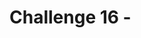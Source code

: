 # Challenge 16 - <Title of Challenge>

[< Previous Challenge](./Challenge-15.md) - **[Home](../README.md)** - [Next Challenge >](./Challenge-17.md)

***This is a template for a single challenge. The italicized text provides hints & examples of what should or should NOT go in each section.  You should remove all italicized & sample text and replace with your content.***

## Pre-requisites (Optional)

*Your hack's "Challenge 0" should cover pre-requisites for the entire hack, and thus this section is optional and may be omitted.  If you wish to spell out specific previous challenges that must be completed before starting this challenge, you may do so here.*

## Introduction

*This section should provide an overview of the technologies or tasks that will be needed to complete the this challenge.  This includes the technical context for the challenge, as well as any new "lessons" the attendees should learn before completing the challenge.*

*Optionally, the coach or event host is encouraged to present a mini-lesson (with a PPT or video) to set up the context & introduction to each challenge. A summary of the content of that mini-lesson is a good candidate for this Introduction section*

*For example:*

When setting up an IoT device, it is important to understand how 'thingamajigs' work. Thingamajigs are a key part of every IoT device and ensure they are able to communicate properly with edge servers. Thingamajigs require IP addresses to be assigned to them by a server and thus must have unique MAC addresses. In this challenge, you will get hands on with a thingamajig and learn how one is configured.

## Description

*This section should clearly state the goals of the challenge and any high-level instructions you want the students to follow. You may provide a list of specifications required to meet the goals. If this is more than 2-3 paragraphs, it is likely you are not doing it right.*

***NOTE:** Do NOT use ordered lists as that is an indicator of 'step-by-step' instructions. Instead, use bullet lists to list out goals and/or specifications.*

***NOTE:** You may use Markdown sub-headers to organize key sections of your challenge description.*

*Optionally, you may provide resource files such as a sample application, code snippets, or templates as learning aids for the students. These files are stored in the hack's `Student/Resources` folder. It is the coach's responsibility to package these resources into a Resources.zip file and provide it to the students at the start of the hack.*

***NOTE:** Do NOT provide direct links to files or folders in the What The Hack repository from the student guide. Instead, you should refer to the Resource.zip file provided by the coach.*

***NOTE:** As an exception, you may provide a GitHub 'raw' link to an individual file such as a PDF or Office document, so long as it does not open the contents of the file in the What The Hack repo on the GitHub website.*

***NOTE:** Any direct links to the What The Hack repo will be flagged for review during the review process by the WTH V-Team, including exception cases.*

*Sample challenge text for the IoT Hack Of The Century:*

In this challenge, you will properly configure the thingamajig for your IoT device so that it can communicate with the mother ship.

You can find a sample `thingamajig.config` file in the `/ChallengeXX` folder of the Resources.zip file provided by your coach. This is a good starting reference, but you will need to discover how to set exact settings.

Please configure the thingamajig with the following specifications:
- Use dynamic IP addresses
- Only trust the following whitelisted servers: "mothership", "IoTQueenBee" 
- Deny access to "IoTProxyShip"

You can view an architectural diagram of an IoT thingamajig here: [Thingamajig.PDF](/Student/Resources/Architecture.PDF?raw=true).

## Success Criteria

*Success criteria goes here. The success criteria should be a list of checks so a student knows they have completed the challenge successfully. These should be things that can be demonstrated to a coach.* 

*The success criteria should not be a list of instructions.*

*Success criteria should always start with language like: "Validate XXX..." or "Verify YYY..." or "Show ZZZ..." or "Demonstrate you understand VVV..."*

*Sample success criteria for the IoT sample challenge:*

To complete this challenge successfully, you should be able to:
- Verify that the IoT device boots properly after its thingamajig is configured.
- Verify that the thingamajig can connect to the mothership.
- Demonstrate that the thingamajic will not connect to the IoTProxyShip

## Learning Resources

_List of relevant links and online articles that should give the attendees the knowledge needed to complete the challenge._

*Think of this list as giving the students a head start on some easy Internet searches. However, try not to include documentation links that are the literal step-by-step answer of the challenge's scenario.*

***Note:** Use descriptive text for each link instead of just URLs.*

*Sample IoT resource links:*

- [What is a Thingamajig?](https://www.bing.com/search?q=what+is+a+thingamajig)
- [10 Tips for Never Forgetting Your Thingamajic](https://www.youtube.com/watch?v=dQw4w9WgXcQ)
- [IoT & Thingamajigs: Together Forever](https://www.youtube.com/watch?v=yPYZpwSpKmA)

## Tips

*This section is optional and may be omitted.*

*Add tips and hints here to give students food for thought. Sample IoT tips:*

- IoTDevices can fail from a broken heart if they are not together with their thingamajig. Your device will display a broken heart emoji on its screen if this happens.
- An IoTDevice can have one or more thingamajigs attached which allow them to connect to multiple networks.

## Advanced Challenges (Optional)

*If you want, you may provide additional goals to this challenge for folks who are eager.*

*This section is optional and may be omitted.*

*Sample IoT advanced challenges:*

Too comfortable?  Eager to do more?  Try these additional challenges!

- Observe what happens if your IoTDevice is separated from its thingamajig.
- Configure your IoTDevice to connect to BOTH the mothership and IoTQueenBee at the same time.

